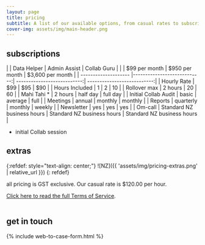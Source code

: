 ```yaml
---
layout: page
title: pricing
subtitle: A list of our available options, from casual rates to subscriptions with extra packages.
cover-img: assets/img/main-header.png 
---
```


## subscriptions

|                      | Data Helper                 | Admin Assist                | Collab Guru                 |
|                      | $99 per month               | $950 per month              | $3,600 per month            |
| -------------------- |----------------------------:| ---------------------------:| ---------------------------:|
| Hourly Rate          | $99                         | $95                         | $90                         |
| Hours Included       | 1                           | 2                           | 10                          |
| Rollover max         | 2 hours                     | 20                          | 60                          |
| Mahi Tahi *          | 2 hours                     | half day                    | full day                    |
| Initial Collab Audit | basic                       | average                     | full                        |
| Meetings             | annual                      | monthly                     | monthly                     |
| Reports              | quarterly                   | monthly                     | weekly                      |
| Newsletter           | yes                         | yes                         | yes                         |
| Om-call              | Standard NZ business hours  | Standard NZ business hours  | Standard NZ business hours  | 

 * initial Collab session



## extras

{:refdef: style="text-align: center;"}
![NZ]({{ 'assets/img/pricing-extras.png' | relative_url }})
{: refdef}



all pricing is GST exclusive.
Our casual rate is $120.00 per hour. 

[Click here to read the full Terms of Service](/termsofservice/).
<br/>
<br/>

## get in touch

{% include web-to-case-form.html %}
<br/>
